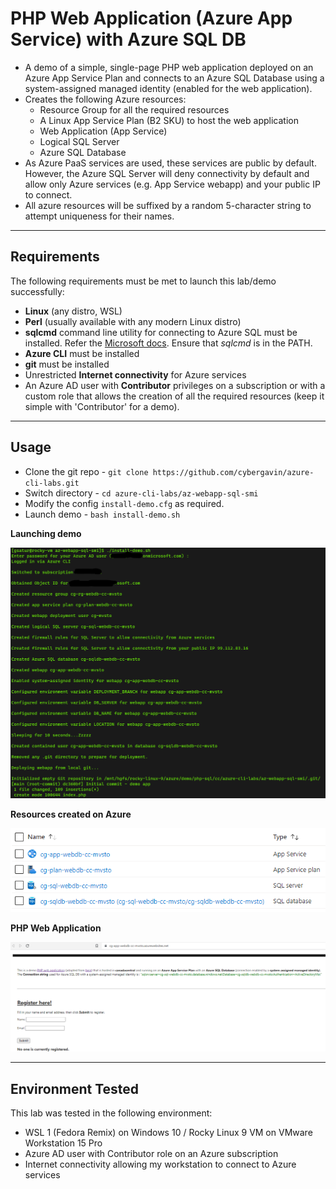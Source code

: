 # PHP Web Application (Azure App Service) with Azure SQL DB

- A demo of a simple, single-page PHP web application deployed on an Azure App Service Plan and connects to an Azure SQL Database using a system-assigned managed identity (enabled for the web application).
- Creates the following Azure resources:
    - Resource Group for all the required resources
    - A Linux App Service Plan (B2 SKU) to host the web application
    - Web Application (App Service)
    - Logical SQL Server
    - Azure SQL Database
- As Azure PaaS services are used, these services are public by default. However, the Azure SQL Server will deny connectivity by default and allow only Azure services (e.g. App Service webapp) and your public IP to connect.
- All azure resources will be suffixed by a random 5-character string to attempt uniqueness for their names.

---


## Requirements

The following requirements must be met to launch this lab/demo successfully:
- **Linux** (any distro, WSL)
- **Perl** (usually available with any modern Linux distro)
- **sqlcmd** command line utility for connecting to Azure SQL must be installed.  Refer the [Microsoft docs](https://docs.microsoft.com/en-us/sql/linux/sql-server-linux-setup-tools?view=sql-server-ver15). Ensure that *sqlcmd* is in the PATH.
- **Azure CLI** must be installed
- **git** must be installed
- Unrestricted **Internet connectivity** for Azure services
- An Azure AD user with **Contributor** privileges on a subscription or with a custom role that allows the creation of all the required resources (keep it simple with 'Contributor' for a demo).

---

## Usage
- Clone the git repo - `git clone https://github.com/cybergavin/azure-cli-labs.git`
- Switch directory - `cd azure-cli-labs/az-webapp-sql-smi`
- Modify the config `install-demo.cfg` as required. 
- Launch demo - `bash install-demo.sh`


**Launching demo**

![](https://github.com/cybergavin/azure-cli-labs/blob/master/images/01-az-cli-php-sql-demo.PNG) 

**Resources created on Azure**

![](https://github.com/cybergavin/azure-cli-labs/blob/master/images/02-az-cli-php-sql-demo.PNG) 

**PHP Web Application**

![](https://github.com/cybergavin/azure-cli-labs/blob/master/images/03-az-cli-php-sql-demo.PNG) 

---

## Environment Tested
This lab was tested in the following environment:

- WSL 1 (Fedora Remix) on Windows 10 / Rocky Linux 9 VM on VMware Workstation 15 Pro
- Azure AD user with Contributor role on an Azure subscription
- Internet connectivity allowing my workstation to connect to Azure services
